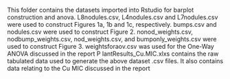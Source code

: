 This folder contains the datasets imported into Rstudio for barplot construction and anova.
L8nodules.csv, L4nodules.csv and L7nodules.csv were used to construct Figures 1a, 1b and 1c, respectively. 
bumps.csv and nodules.csv were used to construct Figure 2.
nonod_weights.csv, nodbump_weights.csv, nod_weights.csv, and bumponly_weights.csv were used to construct Figure 3.
weightsforaov.csv was used for the One-Way ANOVA discussed in the report 
P
lantResults_Cu.MIC.xlxs contains the raw tabulated data used to generate the above dataset .csv files. It also contains data relating to the Cu MIC discussed in the report
